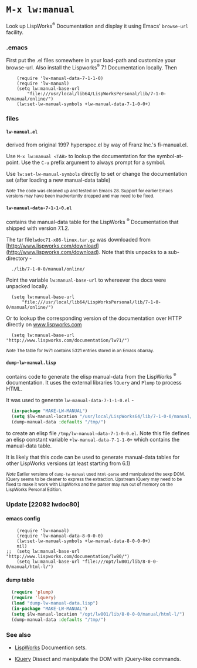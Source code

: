 # `M-x lw:manual`

Look up LispWorks<sup>&reg;</sup> Documentation and display it using
Emacs' `browse-url` facility.

###  .emacs
First put the .el files somewhere in your load-path and customize your
browse-url. Also install the Lispworks<sup>&reg;</sup> 7.1
Documentation locally. Then

```
	(require 'lw-manual-data-7-1-1-0)
	(require 'lw-manual)
	(setq lw:manual-base-url
		"file:///usr/local/lib64/LispWorksPersonal/lib/7-1-0-0/manual/online/")
	(lw:set-lw-manual-symbols +lw-manual-data-7-1-0-0+)
```

### files
#### `lw-manual.el`
derived from original 1997 hyperspec.el by way of Franz Inc.'s
fi-manual.el.

Use `M-x lw:manual <TAB>` to lookup the documentation for the
symbol-at-point. Use the `C-u` prefix argument to always prompt for a
symbol.

Use `lw:set-lw-manual-symbols` directly to set or change the
documentation set (after loading a new manual-data table)

<small><i>Note </i>The code was cleaned up and tested on
Emacs 28. Support for earlier Emacs versions may have been
inadvertently dropped and may need to be fixed.</small>

#### `lw-manual-data-7-1-1-0.el`
contains the manual-data table for the LispWorks <sup>&reg;</sup>
Documentation that shipped with version 7.1.2.

The tar file`lwdoc71-x86-linux.tar.gz` was downloaded from
[http://www.lispworks.com/download](http://www.lispworks.com/download).
Note that this unpacks to a sub-directory - 

```
  ./lib/7-1-0-0/manual/online/
```

Point the variable `lw:manual-base-url` to whereever the docs were
unpacked locally.

```emacs-lisp
  (setq lw:manual-base-url
	  "file:///usr/local/lib64/LispWorksPersonal/lib/7-1-0-0/manual/online/")
```

Or to lookup the corresponding version of the documentation over HTTP
directly on www.lispworks.com

```emacs-lisp
  (setq lw:manual-base-url "http://www.lispworks.com/documentation/lw71/")
```

<small><i>Note </i> The table for lw71 contains 5321 entries stored in
an Emacs obarray.</small>

#### `dump-lw-manual.lisp`
contains code to generate the elisp manual-data from the LispWorks
<sup>&reg;</sup> documentation. It uses the external libraries
`lQuery` and `Plump` to process HTML.

It was used to generate `lw-manual-data-7-1-1-0.el` -

```lisp
  (in-package "MAKE-LW-MANUAL")
  (setq $lw-manual-location "/usr/local/LispWorks64/lib/7-1-0-0/manual/online/")
  (dump-manual-data :defaults "/tmp/")
```
to create an elisp file `/tmp/lw-manual-data-7-1-0-0.el`.  Note this file
defines an elisp constant variable `+lw-manual-data-7-1-1-0+` which
contains the manual-data table.

It is likely that this code can be used to generate manual-data tables
for other LispWorks versions (at least starting from 6.1)

  <small><i>Note </i> Earlier versions of `dump-lw-manual` used
  `html-parse` and manipulated the sexp DOM.  lQuery seems to be
  cleaner to express the extraction.  Upstream lQuery may need to be
  fixed to make it work with LispWorks and the parser may run out of
  memory on the LispWorks Personal Edition.</small>

### Update [22082 lwdoc80]
#### emacs config
```emacs-lisp
    (require 'lw-manual)
    (require 'lw-manual-data-8-0-0-0)
    (lw:set-lw-manual-symbols +lw-manual-data-8-0-0-0+)
    nil)
;;  (setq lw:manual-base-url "http://www.lispworks.com/documentation/lw80/")
    (setq lw:manual-base-url "file:///opt/lw801/lib/8-0-0-0/manual/html-l/")
```

#### dump table
```lisp
  (require 'plump)
  (require 'lquery)
  (load "dump-lw-manual-data.lisp")
  (in-package "MAKE-LW-MANUAL")
  (setq $lw-manual-location "/opt/lw801/lib/8-0-0-0/manual/html-l/")
  (dump-manual-data :defaults "/tmp/")
```

### See also
- [LispWorks](http://www.lispworks.com/documentation/index.html)
  Documention sets.

- [lQuery](https://shinmera.github.io/lquery/) Dissect and manipulate
  the DOM with jQuery-like commands.

